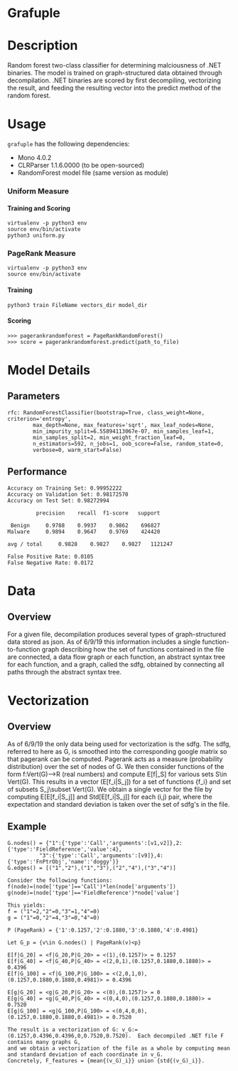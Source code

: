 # Grafuple


Description
=========== 

Random forest two-class classifier for determining malciousness of .NET binaries.
             The model is trained on graph-structured data obtained through decompilation.  .NET
             binaries are scored by first decompiling, vectorizing the result, and feeding the resulting
             vector into the predict method of the random forest.

Usage
===========

`grafuple` has the following dependencies:

 + Mono 4.0.2
 + CLRParser 1.1.6.0000 (to be open-sourced)
 + RandomForest model file (same version as module)


### Uniform Measure
#### Training and Scoring
```
virtualenv -p python3 env
source env/bin/activate
python3 uniform.py
```

### PageRank Measure
```
virtualenv -p python3 env
source env/bin/activate
```
#### Training
```
python3 train FileName vectors_dir model_dir
```
#### Scoring
```
>>> pagerankrandomforest = PageRankRandomForest()
>>> score = pagerankrandomforest.predict(path_to_file)
```

Model Details
============

## Parameters
	rfc: RandomForestClassifier(bootstrap=True, class_weight=None, criterion='entropy',
            max_depth=None, max_features='sqrt', max_leaf_nodes=None,
            min_impurity_split=6.55894113067e-07, min_samples_leaf=1,
            min_samples_split=2, min_weight_fraction_leaf=0,
            n_estimators=592, n_jobs=1, oob_score=False, random_state=0,
            verbose=0, warm_start=False)

## Performance
	Accuracy on Training Set: 0.99952222
	Accuracy on Validation Set: 0.98172570
	Accuracy on Test Set: 0.98272994

             precision    recall  f1-score   support

     Benign     0.9788    0.9937    0.9862    696827
    Malware     0.9894    0.9647    0.9769    424420

	avg / total     0.9828    0.9827    0.9827   1121247

	False Positive Rate: 0.0105
	False Negative Rate: 0.0172

Data
=====
## Overview 
For a given file, decompilation produces several types of graph-structured data stored as json.  As of 
      6/9/19 this information includes a single function-to-function graph describing how the set of functions
      contained in the file are connected, a data flow graph or each function, an abstract syntax tree for 
      each function, and a graph, called the sdfg, obtained by connecting all paths through the abstract
      syntax tree.


Vectorization
=============
## Overview
As of 6/9/19 the only data being used for vectorization is the sdfg.  The sdfg, referred to
                here as G, is smoothed into the corresponding google matrix so that pagerank can be computed. 
                Pagerank acts as a measure (probability distribution) over the set of nodes of G.  We then
                consider functions of the form f:Vert(G)-->R (real numbers) and compute E[f|_S] for various
                sets S\in Vert(G).  This results in a vector (E[f_i|S_j]) for a set of functions {f_i} and 
                set of subsets S_j\subset Vert(G).  We obtain a single vector for the file by computing 
                E[E[f_i|S_j]] and Std[E[f_i|S_j]] for each (i,j) pair, where the expectation and standard
                deviation is taken over the set of sdfg's in the file.


## Example

	G.nodes() = {"1":{'type':'Call','arguments':[v1,v2]},2:{'type':'FieldReference','value':4},
		      "3":{'type':'Call','arguments':[v9]},4:{'type':'FnPtrObj','name':'doggy'}}
	G.edges() = [("1","2"),("1","3"),("2","4"),("3","4")]

	Consider the following functions:
	f(node)=(node['type']=='Call')*len(node['arguments'])
	g(node)=(node['type']=='FieldReference')*node['value']

	This yields: 
	f = ("1"=2,"2"=0,"3"=1,"4"=0)
	g = ("1"=0,"2"=4,"3"=0,"4"=0)	

	P (PageRank) = {'1':0.1257,'2':0.1880,'3':0.1880,'4':0.4981}

	Let G_p = {v\in G.nodes() | PageRank(v)<p}

	E[f|G_20] = <f|G_20,P|G_20> = <(1),(0.1257)> = 0.1257
	E[f|G_40] = <f|G_40,P|G_40> = <(2,0,1),(0.1257,0.1880,0.1880)> = 0.4396
	E[f|G_100] = <f|G_100,P|G_100> = <(2,0,1,0),(0.1257,0.1880,0.1880,0.4981)> = 0.4396

	E[g|G_20] = <g|G_20,P|G_20> = <(0),(0.1257)> = 0
	E[g|G_40] = <g|G_40,P|G_40> = <(0,4,0),(0.1257,0.1880,0.1880)> = 0.7520
	E[g|G_100] = <g|G_100,P|G_100> = <(0,4,0,0),(0.1257,0.1880,0.1880,0.4981)> = 0.7520

	The result is a vectorization of G: v_G:=(0.1257,0.4396,0.4396,0,0.7520,0.7520).  Each decompiled .NET file F contains many graphs G, 
	and we obtain a vectorization of the file as a whole by computing mean and standard deviation of each coordinate in v_G.  
	Concretely, F_features = {mean{(v_G)_i}} union {std{(v_G)_i}}.     





          
		
	

